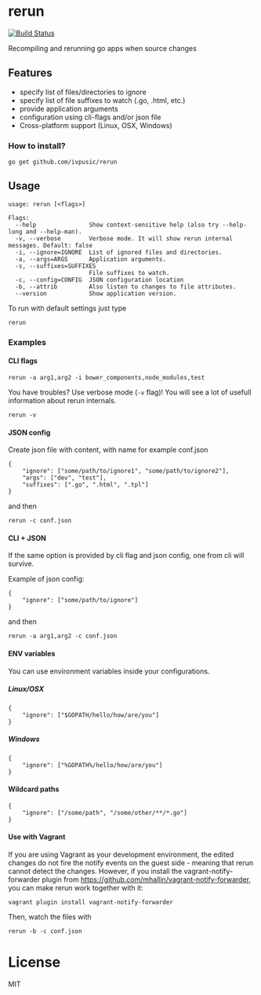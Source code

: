 rerun
============
[![Build Status](https://travis-ci.org/ivpusic/rerun.svg?branch=master)](https://travis-ci.org/ivpusic/rerun)

Recompiling and rerunning go apps when source changes

## Features
- specify list of files/directories to ignore
- specify list of file suffixes to watch (.go, .html, etc.)
- provide application arguments
- configuration using cli-flags and/or json file
- Cross-platform support (Linux, OSX, Windows)

### How to install?
```shell
go get github.com/ivpusic/rerun
```

## Usage
```
usage: rerun [<flags>]

Flags:
  --help               Show context-sensitive help (also try --help-long and --help-man).
  -v, --verbose        Verbose mode. It will show rerun internal messages. Default: false
  -i, --ignore=IGNORE  List of ignored files and directories.
  -a, --args=ARGS      Application arguments.
  -s, --suffixes=SUFFIXES  
                       File suffixes to watch.
  -c, --config=CONFIG  JSON configuration location
  -b, --attrib         Also listen to changes to file attributes.
  --version            Show application version.
```

To run with default settings just type
```
rerun
```

### Examples

#### CLI flags
```
rerun -a arg1,arg2 -i bower_components,node_modules,test
```

You have troubles? Use verbose mode (``-v`` flag)! You will see a lot of usefull information about rerun internals.
```
rerun -v
```

#### JSON config
Create json file with content, with name for example conf.json
```
{
	"ignore": ["some/path/to/ignore1", "some/path/to/ignore2"],
	"args": ["dev", "test"],
	"suffixes": [".go", ".html", ".tpl"]
}
```
and then
```
rerun -c conf.json
```

#### CLI + JSON
If the same option is provided by cli flag and json config, one from cli will survive.

Example of json config:
```
{
	"ignore": ["some/path/to/ignore"]
}
```
and then
```
rerun -a arg1,arg2 -c conf.json
```

#### ENV variables
You can use environment variables inside your configurations.

##### Linux/OSX
```
{
    "ignore": ["$GOPATH/hello/how/are/you"]
}
```

##### Windows
```
{
    "ignore": ["%GOPATH%/hello/how/are/you"]
}
```

#### Wildcard paths
```
{
	"ignore": ["/some/path", "/some/other/**/*.go"]
}
```

#### Use with Vagrant

If you are using Vagrant as your development environment, the edited changes do not fire the notify events on the guest side - meaning that rerun cannot detect the changes.  However, if you install the vagrant-notify-forwarder plugin from https://github.com/mhallin/vagrant-notify-forwarder, you can make rerun work together with it:

    vagrant plugin install vagrant-notify-forwarder
    
Then, watch the files with

    rerun -b -c conf.json

# License
MIT

